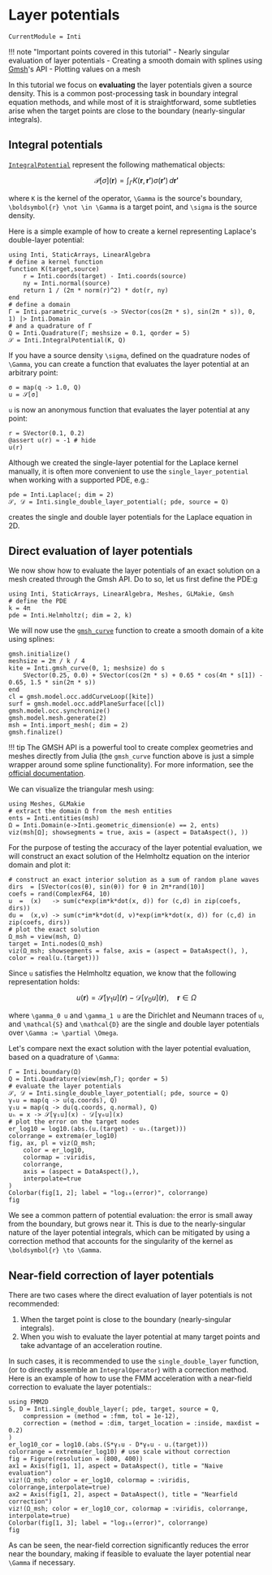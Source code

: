 # Layer potentials

```@meta
CurrentModule = Inti
```

!!! note "Important points covered in this tutorial"
    - Nearly singular evaluation of layer potentials
    - Creating a smooth domain with splines using [Gmsh](https://gmsh.info/)'s API
    - Plotting values on a mesh

In this tutorial we focus on **evaluating** the layer potentials given a source
density. This is a common post-processing task in boundary integral equation
methods, and while most of it is straightforward, some subtleties arise when the
target points are close to the boundary (nearly-singular integrals). 

## Integral potentials

[`IntegralPotential`](@ref) represent the following mathematical objects:

```math
\mathcal{P}[\sigma](\boldsymbol{r}) = \int_{\Gamma} K(\boldsymbol{r}, \boldsymbol{r'}) \sigma(\boldsymbol{r'}) \, d\boldsymbol{r'}
```

where ``K`` is the kernel of the operator, ``\Gamma`` is the source's boundary,
``\boldsymbol{r} \not \in \Gamma`` is a target point, and ``\sigma`` is the
source density.

Here is a simple example of how to create a kernel representing Laplace's
double-layer potential:

```@example layer_potentials
using Inti, StaticArrays, LinearAlgebra
# define a kernel function
function K(target,source)
    r = Inti.coords(target) - Inti.coords(source)
    ny = Inti.normal(source)
    return 1 / (2π * norm(r)^2) * dot(r, ny)
end
# define a domain
Γ = Inti.parametric_curve(s -> SVector(cos(2π * s), sin(2π * s)), 0, 1) |> Inti.Domain
# and a quadrature of Γ
Q = Inti.Quadrature(Γ; meshsize = 0.1, qorder = 5)
𝒮 = Inti.IntegralPotential(K, Q)
```

If you have a source density ``\sigma``, defined on the quadrature nodes of
``\Gamma``, you can create a function that evaluates the layer potential at an
arbitrary point:

```@example layer_potentials
σ = map(q -> 1.0, Q)
u = 𝒮[σ]
```

`u` is now an anonymous function that evaluates the layer potential at any point:

```@example layer_potentials
r = SVector(0.1, 0.2)
@assert u(r) ≈ -1 # hide
u(r)
```

Although we created the single-layer potential for the Laplace kernel manually,
it is often more convenient to use the `single_layer_potential` when working
with a supported PDE, e.g.:

```@example layer_potentials
pde = Inti.Laplace(; dim = 2)
𝒮, 𝒟 = Inti.single_double_layer_potential(; pde, source = Q)
```

creates the single and double layer potentials for the Laplace equation in 2D.

## Direct evaluation of layer potentials

We now show how to evaluate the layer potentials of an exact solution on a mesh
created through the Gmsh API. Do to so, let us first define the PDE:g

```@example layer_potentials
using Inti, StaticArrays, LinearAlgebra, Meshes, GLMakie, Gmsh
# define the PDE
k = 4π
pde = Inti.Helmholtz(; dim = 2, k)
```

We will now use the [`gmsh_curve`](@ref) function to create a smooth domain of a
kite using splines:

```@example layer_potentials
gmsh.initialize()
meshsize = 2π / k / 4 
kite = Inti.gmsh_curve(0, 1; meshsize) do s
    SVector(0.25, 0.0) + SVector(cos(2π * s) + 0.65 * cos(4π * s[1]) - 0.65, 1.5 * sin(2π * s))
end
cl = gmsh.model.occ.addCurveLoop([kite])
surf = gmsh.model.occ.addPlaneSurface([cl])
gmsh.model.occ.synchronize()
gmsh.model.mesh.generate(2)
msh = Inti.import_mesh(; dim = 2)
gmsh.finalize()
```

!!! tip
    The GMSH API is a powerful tool to create complex geometries and meshes
    directly from Julia (the `gmsh_curve` function above is just a simple
    wrapper around some spline functionality). For more information, see the
    [official
    documentation](https://gmsh.info/doc/texinfo/gmsh.html#Gmsh-application-programming-interface).

We can visualize the triangular mesh using:

```@example layer_potentials
using Meshes, GLMakie
# extract the domain Ω from the mesh entities
ents = Inti.entities(msh)
Ω = Inti.Domain(e->Inti.geometric_dimension(e) == 2, ents)
viz(msh[Ω]; showsegments = true, axis = (aspect = DataAspect(), ))
```

For the purpose of testing the accuracy of the layer potential evaluation, we
will construct an exact solution of the Helmholtz equation on the interior
domain and plot it:

```@example layer_potentials
# construct an exact interior solution as a sum of random plane waves
dirs  = [SVector(cos(θ), sin(θ)) for θ in 2π*rand(10)]
coefs = rand(ComplexF64, 10)
u  =  (x)   -> sum(c*exp(im*k*dot(x, d)) for (c,d) in zip(coefs, dirs))
du =  (x,ν) -> sum(c*im*k*dot(d, ν)*exp(im*k*dot(x, d)) for (c,d) in zip(coefs, dirs))
# plot the exact solution
Ω_msh = view(msh, Ω)
target = Inti.nodes(Ω_msh)
viz(Ω_msh; showsegments = false, axis = (aspect = DataAspect(), ), color = real(u.(target)))
```

Since `u` satisfies the Helmholtz equation, we know that the following
representation holds:

```math
u(\boldsymbol{r}) = \mathcal{S}[\gamma_1 u](\boldsymbol{r}) - \mathcal{D}[\gamma_0 u](\boldsymbol{r}), \quad \boldsymbol{r} \in \Omega
```

where ``\gamma_0 u`` and ``\gamma_1 u`` are the Dirichlet and Neumann traces of
``u``, and ``\mathcal{S}`` and ``\mathcal{D}`` are the single and double layer
potentials over ``\Gamma := \partial \Omega``.

Let's compare next the exact solution with the layer potential evaluation, based
on a quadrature of ``\Gamma``:

```@example layer_potentials
Γ = Inti.boundary(Ω)
Q = Inti.Quadrature(view(msh,Γ); qorder = 5)
# evaluate the layer potentials
𝒮, 𝒟 = Inti.single_double_layer_potential(; pde, source = Q)
γ₀u = map(q -> u(q.coords), Q)
γ₁u = map(q -> du(q.coords, q.normal), Q)
uₕ = x -> 𝒮[γ₁u](x) - 𝒟[γ₀u](x)
# plot the error on the target nodes
er_log10 = log10.(abs.(u.(target) - uₕ.(target)))
colorrange = extrema(er_log10)
fig, ax, pl = viz(Ω_msh;
    color = er_log10,
    colormap = :viridis,
    colorrange,
    axis = (aspect = DataAspect(),), 
    interpolate=true
)
Colorbar(fig[1, 2]; label = "log₁₀(error)", colorrange)
fig
```

We see a common pattern of potential evaluation: the error is small away from
the boundary, but grows near it. This is due to the nearly-singular nature of
the layer potential integrals, which can be mitigated by using a correction
method that accounts for the singularity of the kernel as ``\boldsymbol{r} \to
\Gamma``.

## Near-field correction of layer potentials

There are two cases where the direct evaluation of layer potentials is not
recommended:

1. When the target point is close to the boundary (nearly-singular integrals).
2. When you wish to evaluate the layer potential at many target points and take
   advantage of an acceleration routine.

In such cases, it is recommended to use the `single_double_layer` function, (or
to directly assemble an `IntegralOperator`) with a correction method. Here is an
example of how to use the FMM acceleration with a near-field correction to
evaluate the layer potentials::

```@example layer_potentials
using FMM2D
S, D = Inti.single_double_layer(; pde, target, source = Q,
    compression = (method = :fmm, tol = 1e-12),
    correction = (method = :dim, target_location = :inside, maxdist = 0.2)
)
er_log10_cor = log10.(abs.(S*γ₁u - D*γ₀u - u.(target)))
colorrange = extrema(er_log10) # use scale without correction
fig = Figure(resolution = (800, 400))
ax1 = Axis(fig[1, 1], aspect = DataAspect(), title = "Naive evaluation")
viz!(Ω_msh; color = er_log10, colormap = :viridis, colorrange,interpolate=true)
ax2 = Axis(fig[1, 2], aspect = DataAspect(), title = "Nearfield correction")
viz!(Ω_msh; color = er_log10_cor, colormap = :viridis, colorrange, interpolate=true)
Colorbar(fig[1, 3]; label = "log₁₀(error)", colorrange)
fig
```

As can be seen, the near-field correction significantly reduces the error near
the boundary, making if feasible to evaluate the layer potential near ``\Gamma``
if necessary.
